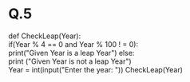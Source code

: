 # Q.5
def CheckLeap(Year):   
if(Year % 4 == 0 and Year % 100 ! = 0):       
print("Given Year is a leap Year")   else:       
print ("Given Year is not a leap Year")   
Year = int(input("Enter the year: "))      CheckLeap(Year)
